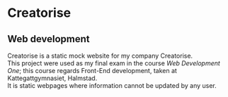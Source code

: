 # Creatorise

## Web development 
Creatorise is a static mock website for my company Creatorise.<br> This project were used as my final exam in the course <i>Web Development One</i>; this course regards Front-End development, taken at Kattegattgymnasiet, Halmstad.<br> It is static webpages where information cannot be updated by any user.
